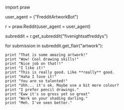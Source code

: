 import praw

user_agent = ("FredditArtworkBot")

r = praw.Reddit(user_agent = user_agent)

subreddit = r.get_subreddit("fivenightsatfreddys")

for submission in subreddit.get_flair("artwork"):

    print "That is some amazing artwork!"
    print "Wow! Cool drawing skills!"
    print "Nice job on that!!"
    print "I like it!"
    print "This is really good. Like **really** good.
    print "Haha I love it!"
    print "You are so talented!"
    print "Uhh... it's ok. Maybe use a bit more colour?
    print "I prefer pencil drawings."
    print "Eww it's so gross yet so great"
    print "Work on your shading darling."
    print "Meh. I've seen better."
    
